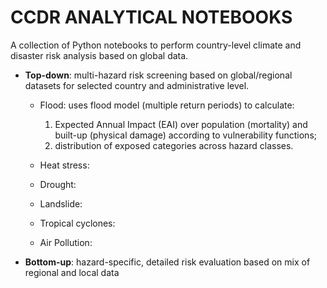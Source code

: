 # CCDR ANALYTICAL NOTEBOOKS
A collection of Python notebooks to perform country-level climate and disaster risk analysis based on global data.

- **Top-down**: multi-hazard risk screening based on global/regional datasets for selected country and administrative level.
  - Flood: uses flood model (multiple return periods) to calculate:
	1) Expected Annual Impact (EAI) over population (mortality) and built-up (physical damage) according to vulnerability functions;
	2) distribution of exposed categories across hazard classes.


  - Heat stress:
  - Drought:
  - Landslide:
  - Tropical cyclones:
  - Air Pollution:

- **Bottom-up**: hazard-specific, detailed risk evaluation based on mix of regional and local data


